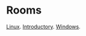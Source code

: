 # Rooms 

[Linux](./Linux.html).
[Introductory](./IntroductoryNetworking.md).
[Windows](./Windows.html).

